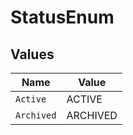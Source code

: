 # StatusEnum


## Values

| Name       | Value      |
| ---------- | ---------- |
| `Active`   | ACTIVE     |
| `Archived` | ARCHIVED   |